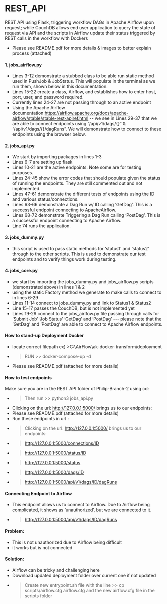# REST_API
REST API using Flask, triggering workflow DAGs in Apache Airflow upon request; while CouchDB allows end user application to query the state of request via API and the scripts in Airflow update their status triggered by REST calls in the workflow with Dockers 

- Please see README.pdf for more details & images to better explain process (attached)

#### 1. jobs_airflow.py
- Lines 3-12 demonstrate a stubbed class to be able run static method used in PushJob & JobStatus. This will populate in the terminal as we run them, shown below in this documentation.
- Lines 15-22 create a class, Airflow, and establishes how to enter host, port, user, and password required.
- Currently lines 24-27 are not passing through to an active endpoint
- Using the Apache Airflow documentation:https://airflow.apache.org/docs/apache-airflow/stable/stable-rest-apiref.html -- we see in Lines 29-37 that we are able to connect endpoints using “/api/v1/dags/{}” & “/api/v1/dags/{}/dagRuns”. We will demonstrate how to connect to these endpoints using the browser below. 
#### 2. jobs_api.py
- We start by importing packages in lines 1-3
- Lines 6-7 are setting up flask
- Lines 10-21 are the active endpoints. Note some are for testing purposes.
- Lines 24-45 show the error codes that should populate given the status of running the endpoints. They are still commented out and not implemented.
- Lines 47-61 demonstrate the different tests of endpoints using the ID and various status/connections.
- Lines 63-66 demonstrate a Dag Run w/ ID calling ‘GetDag’. This is a successful endpoint connecting to ApacheAirflow.
- Lines 68-72 demonstrate Triggering a Dag Run calling ‘PostDag’. This is a successful endpoint connecting to Apache Airflow.
- Line 74 runs the application.
#### 3. jobs_dummy.py
- this script is used to pass static methods for ‘status1’ and ‘status2’ through to the other scripts. This is used to demonstrate our test endpoints and to verify things work during testing.
#### 4. jobs_core.py
- we start by importing the jobs_dummy.py and jobs_airflow.py scripts (demonstrated above) in lines 1 & 2
- using the static Factory method we generate to make calls to connect to in lines 6-29
- Lines 11-14 connect to jobs_dummy.py and link to Status1 & Status2
- Line 15-17 passes the CouchDB, but is not implemented yet
- Lines 19-29 connect to the jobs_airlfow.py file passing through calls for ‘Submit Job’ ‘Job Status’ ‘GetDag’ and ‘PostDag’ --- please note that the ‘GetDag’ and ‘PostDag’ are able to connect to Apache Airflow endpoints.
#### How to stand-up Deployment Docker 
- locate correct filepath ex) >C:\AirFlow\ak-docker-transform\deployment 
- > RUN >> docker-compose-up -d
- Please see README.pdf (attached for more details)
#### How to test endpoints
Make sure you are in the REST API folder of Philip-Branch-2 using cd:
- > Then run >> python3 jobs_api.py 
- Clicking on the url: http://127.0.0.1:5000/ brings us to our endpoints:
- Please see README.pdf (attached for more details)
- Run these endpoints in url :
- > Clicking on the url: http://127.0.0.1:5000/ brings us to our endpoints:
- > http://127.0.0.1:5000/connections/ID
- > http://127.0.0.1:5000/status/ID
- > http://127.0.0.1:5000/status
- > http://127.0.0.1:5000/dags/ID
- > http://127.0.0.1:5000/api/v1/dags/ID/dagRuns
#### Connecting Endpoint to Airflow 
- This endpoint allows us to connect to Airflow. Due to Airflow being complicated, it shows as ‘unauthorized’, but we are connected to it.
- > http://127.0.0.1:5000/api/v1/dags/ID/dagRuns
#### Problem:
- This is not unauthorized due to Airflow being difficult
- it works but is not connected
#### Solution:
- Airflow can be tricky and challenging here
- Download updated deployment folder over current one if not updated
- > Create new entrypoint.sh file with the line >> cp scripts/airflow.cfg airflow.cfg and the new airflow.cfg file in the scripts folder
